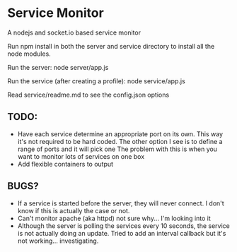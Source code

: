 Service Monitor
===
A nodejs and socket.io based service monitor

Run npm install in both the server and service directory to install all the node modules.

Run the server:
  node server/app.js
  
Run the service (after creating a profile):
  node service/app.js <service name>
  
Read service/readme.md to see the config.json options

## TODO:
+ Have each service determine an appropriate port on its own.
  This way it's not required to be hard coded.
  The other option I see is to define a range of ports and it will pick one
  The problem with this is when you want to monitor lots of services on one box
+ Add flexible containers to output

## BUGS?
+ If a service is started before the server, they will never connect.
  I don't know if this is actually the case or not.   
+ Can't monitor apache (aka httpd) not sure why... I'm looking into it
+ Although the server is polling the services every 10 seconds, the service is not actually doing an update. Tried to add an interval callback but it's not working... investigating.
